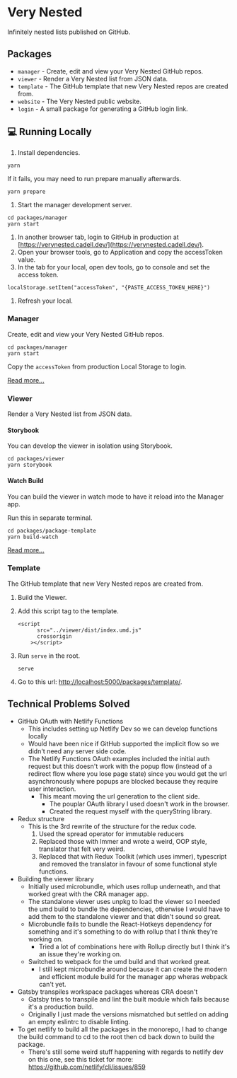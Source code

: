 # Very Nested

Infinitely nested lists published on GitHub.

## Packages

- `manager` - Create, edit and view your Very Nested GitHub repos.
- `viewer` - Render a Very Nested list from JSON data.
- `template` - The GitHub template that new Very Nested repos are created from.
- `website` - The Very Nested public website.
- `login` - A small package for generating a GitHub login link.

## 💻 Running Locally

1. Install dependencies.

```
yarn
```

If it fails, you may need to run prepare manually afterwards.

```
yarn prepare
```

1. Start the manager development server.

```
cd packages/manager
yarn start
```

1. In another browser tab, login to GitHub in production at [https://verynested.cadell.dev/](https://verynested.cadell.dev/).
1. Open your browser tools, go to Application and copy the accessToken value.
1. In the tab for your local, open dev tools, go to console and set the access token.

```
localStorage.setItem("accessToken", "{PASTE_ACCESS_TOKEN_HERE}")
```

1. Refresh your local.

### Manager

Create, edit and view your Very Nested GitHub repos.

```
cd packages/manager
yarn start
```

Copy the `accessToken` from production Local Storage to login.

[Read more...](./packages/manager/README.md)

### Viewer

Render a Very Nested list from JSON data.

#### Storybook

You can develop the viewer in isolation using Storybook.

```
cd packages/viewer
yarn storybook
```

#### Watch Build

You can build the viewer in watch mode to have it reload into the Manager app.

Run this in separate terminal.

```
cd packages/package-template
yarn build-watch
```

[Read more...](./packages/viewer/README.md)

### Template

The GitHub template that new Very Nested repos are created from.

1. Build the Viewer.
1. Add this script tag to the template.

   ```
   <script
         src="../viewer/dist/index.umd.js"
         crossorigin
       ></script>
   ```

1. Run `serve` in the root.
   ```
   serve
   ```
1. Go to this url: [http://localhost:5000/packages/template/](http://localhost:5000/packages/template/).

## Technical Problems Solved

- GitHub OAuth with Netlify Functions
  - This includes setting up Netlify Dev so we can develop functions locally
  - Would have been nice if GitHub supported the implicit flow so we didn't need any server side code.
  - The Netlify Functions OAuth examples included the initial auth request but this doesn't work with the popup flow (instead of a redirect flow where you lose page state) since you would get the url asynchronously where popups are blocked because they require user interaction.
    - This meant moving the url generation to the client side.
      - The pouplar OAuth library I used doesn't work in the browser.
      - Created the request myself with the queryString library.
- Redux structure
  - This is the 3rd rewrite of the structure for the redux code.
    1. Used the spread operator for immutable reducers
    2. Replaced those with Immer and wrote a weird, OOP style, translator that felt very weird.
    3. Replaced that with Redux Toolkit (which uses immer), typescript and removed the translator in favour of some functional style functions.
- Building the viewer library
  - Initially used microbundle, which uses rollup underneath, and that worked great with the CRA manager app.
  - The standalone viewer uses unpkg to load the viewer so I needed the umd build to bundle the dependencies, otherwise I would have to add them to the standalone viewer and that didn't sound so great.
  - Microbundle fails to bundle the React-Hotkeys dependency for something and it's something to do with rollup that I think they're working on.
    - Tried a lot of combinations here with Rollup directly but I think it's an issue they're working on.
  - Switched to webpack for the umd build and that worked great.
    - I still kept microbundle around because it can create the modern and efficient module build for the manager app wheras webpack can't yet.
- Gatsby transpiles workspace packages whereas CRA doesn't
  - Gatsby tries to transpile and lint the built module which fails because it's a production build.
  - Originally I just made the versions mismatched but settled on adding an empty eslintrc to disable linting.
- To get netlify to build all the packages in the monorepo, I had to change the build command to cd to the root then cd back down to build the package.
  - There's still some weird stuff happening with regards to netlify dev on this one, see this ticket for more: https://github.com/netlify/cli/issues/859
